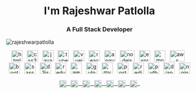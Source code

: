 <h1 align="center">I'm Rajeshwar Patlolla</h1>
<h3 align="center">A Full Stack Developer</h3>

<p align="left"> <img src="https://komarev.com/ghpvc/?username=rajeshwarpatlolla" alt="rajeshwarpatlolla" /> </p>

<p align="center">
  <img src="https://devicons.github.io/devicon/devicon.git/icons/html5/html5-original-wordmark.svg" alt="html5" width="30" height="30"/> &nbsp; 
  <img src="https://devicons.github.io/devicon/devicon.git/icons/css3/css3-original-wordmark.svg" alt="css3" width="30" height="30"/> &nbsp; 
  <img src="https://devicons.github.io/devicon/devicon.git/icons/javascript/javascript-original.svg" alt="javascript" width="30" height="30"/> &nbsp; 
  <img src="https://devicons.github.io/devicon/devicon.git/icons/typescript/typescript-original.svg" alt="typescript" width="30" height="30"/> &nbsp; 
  <img src="https://devicons.github.io/devicon/devicon.git/icons/vuejs/vuejs-original-wordmark.svg" alt="vuejs" width="30" height="30"/> &nbsp; 
  <img src="https://devicons.github.io/devicon/devicon.git/icons/react/react-original-wordmark.svg" alt="react" width="30" height="30"/> &nbsp; 
  <img src="https://devicons.github.io/devicon/devicon.git/icons/angularjs/angularjs-original.svg" alt="angularjs" width="30" height="30"/> &nbsp; 
  <img src="https://devicons.github.io/devicon/devicon.git/icons/nodejs/nodejs-original-wordmark.svg" alt="nodejs" width="40" height="30"/> &nbsp; 
  <img src="https://devicons.github.io/devicon/devicon.git/icons/express/express-original-wordmark.svg" alt="express" width="30" height="30"/> &nbsp; 
  <img src="https://devicons.github.io/devicon/devicon.git/icons/mongodb/mongodb-original-wordmark.svg" alt="mongodb" width="30" height="30"/> &nbsp; 
  <img src="https://devicons.github.io/devicon/devicon.git/icons/amazonwebservices/amazonwebservices-original-wordmark.svg" alt="aws" width="40" height="30"/> &nbsp;
  <img src="https://devicons.github.io/devicon/devicon.git/icons/bootstrap/bootstrap-plain.svg" alt="bootstrap" width="30" height="30"/> &nbsp; 
  <img src="https://devicons.github.io/devicon/devicon.git/icons/sass/sass-original.svg" alt="sass" width="30" height="30"/> &nbsp; 
  <img src="https://devicons.github.io/devicon/devicon.git/icons/d3js/d3js-original.svg" alt="d3js" width="30" height="30"/> &nbsp; 
  <img src="https://devicons.github.io/devicon/devicon.git/icons/redux/redux-original.svg" alt="redux" width="30" height="30"/> &nbsp; 
  <img src="https://devicons.github.io/devicon/devicon.git/icons/webpack/webpack-original.svg" alt="webpack" width="30" height="30"/> &nbsp; 
  <img src="https://devicons.github.io/devicon/devicon.git/icons/gulp/gulp-plain.svg" alt="gulp" width="30" height="30"/> &nbsp; 
  <img src="https://devicons.github.io/devicon/devicon.git/icons/mysql/mysql-original-wordmark.svg" alt="mysql" width="30" height="30"/> &nbsp; 
  <img src="https://devicons.github.io/devicon/devicon.git/icons/postgresql/postgresql-original-wordmark.svg" alt="postgresql" width="30" height="30"/> &nbsp; 
  <img src="https://devicons.github.io/devicon/devicon.git/icons/redis/redis-original-wordmark.svg" alt="redis" width="30" height="30"/> &nbsp; 
  <img src="https://devicons.github.io/devicon/devicon.git/icons/python/python-original-wordmark.svg" alt="python" width="30" height="30"/> &nbsp; 
  <img src="https://devicons.github.io/devicon/devicon.git/icons/django/django-original.svg" alt="django" width="30" height="30"/> &nbsp; 
  <img src="https://devicons.github.io/devicon/devicon.git/icons/nginx/nginx-original.svg" alt="nginx" width="30" height="30"/> 
</p>


<p align="center">
<a href="https://codepen.io/rajeshwarpatlolla" target="blank"><img align="center" src="https://cdn.jsdelivr.net/npm/simple-icons@3.0.1/icons/codepen.svg" alt="rajeshwarpatlolla" height="20" width="20" /> &nbsp; </a>
<a href="https://twitter.com/rajeshwar_9032" target="blank"><img align="center" src="https://cdn.jsdelivr.net/npm/simple-icons@3.0.1/icons/twitter.svg" alt="rajeshwar_9032" height="20" width="20" /> &nbsp; </a>
<a href="https://linkedin.com/in/rajeshwarpatlolla" target="blank"><img align="center" src="https://cdn.jsdelivr.net/npm/simple-icons@3.0.1/icons/linkedin.svg" alt="rajeshwarpatlolla" height="20" width="20" /> &nbsp; </a>
<a href="https://stackoverflow.com/users/4337125" target="blank"><img align="center" src="https://cdn.jsdelivr.net/npm/simple-icons@3.0.1/icons/stackoverflow.svg" alt="4337125" height="20" width="20" /> &nbsp; </a>
<a href="https://fb.com/rajeshwarpatlolla" target="blank"><img align="center" src="https://cdn.jsdelivr.net/npm/simple-icons@3.0.1/icons/facebook.svg" alt="rajeshwarpatlolla" height="20" width="20" /> &nbsp; </a>
<a href="https://instagram.com/rajeshwar.patlolla" target="blank"><img align="center" src="https://cdn.jsdelivr.net/npm/simple-icons@3.0.1/icons/instagram.svg" alt="rajeshwar.patlolla" height="20" width="20" /> &nbsp; </a>
<a href="https://medium.com/@rajeshwar.patlolla" target="blank"><img align="center" src="https://cdn.jsdelivr.net/npm/simple-icons@3.0.1/icons/medium.svg" alt="@rajeshwar.patlolla" height="20" width="20" /> &nbsp; </a>
</p>
